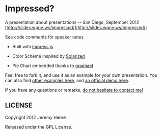 Impressed?
============

A presentation about presentations -- San Diego, September 2012
[http://slides.wpne.ws/impressed/](http://slides.wpne.ws/impressed/)

See code comments for speaker notes

* Built with [Impress.js](https://github.com/bartaz/impress.js)

* Color Scheme inspired by [Solarized](http://ethanschoonover.com/solarized)

* Pie Chart embedded thanks to [graphael](http://g.raphaeljs.com/)

Feel free to fork it, and use it as an example for your own presentation. You can also find [other examples here](https://github.com/bartaz/impress.js/wiki/Examples-and-demos), and [an official demo here](http://bartaz.github.com/impress.js/).

If you have any questions or remarks, [do not hesitate to contact me!](http://jeremyherve.com/contact/)


LICENSE
---------

Copyright 2012 Jeremy Herve

Released under the GPL License.